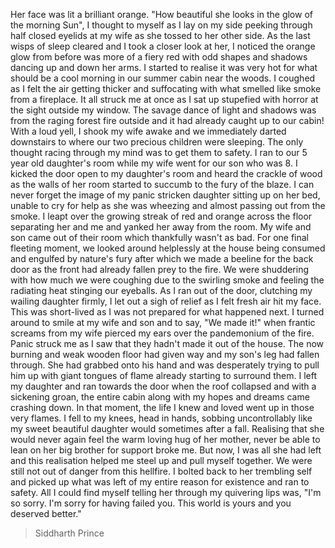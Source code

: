 Her face was lit a brilliant orange. "How beautiful she looks in the glow of the morning Sun", I thought to myself as I lay on my side peeking through half closed eyelids at my wife as she tossed to her other side. As the last wisps of sleep cleared and I took a closer look at her, I noticed the orange glow from before was more of a fiery red with odd shapes and shadows dancing up and down her arms. I started to realise it was very hot for what should be a cool morning in our summer cabin near the woods. I coughed as I felt the air getting thicker and suffocating with what smelled like smoke from a fireplace. It all struck me at once as I sat up stupefied with horror at the sight outside my window. The savage dance of light and shadows was from the raging forest fire outside and it had already caught up to our cabin!  
With a loud yell, I shook my wife awake and we immediately darted downstairs to where our two precious children were sleeping. The only thought racing through my mind was to get them to safety. I ran to our 5 year old daughter's room while my wife went for our son who was 8. I kicked the door open to my daughter's room and heard the crackle of wood as the walls of her room started to succumb to the fury of the blaze. I can never forget the image of my panic stricken daughter sitting up on her bed, unable to cry for help as she was wheezing and almost passing out from the smoke. I leapt over the growing streak of red and orange across the floor separating her and me and yanked her away from the room. My wife and son came out of their room which thankfully wasn't as bad. For one final fleeting moment, we looked around helplessly at the house being consumed and engulfed by nature's fury after which we made a beeline for the back door as the front had already fallen prey to the fire. We were shuddering with how much we were coughing due to the swirling smoke and feeling the radiating heat stinging our eyeballs. As I ran out of the door, clutching my wailing daughter firmly, I let out a sigh of relief as I felt fresh air hit my face.  
This was short-lived as I was not prepared for what happened next. I turned around to smile at my wife and son and to say, "We made it!" when frantic screams from my wife pierced my ears over the pandemonium of the fire. Panic struck me as I saw that they hadn't made it out of the house. The now burning and weak wooden floor had given way and my son's leg had fallen through. She had grabbed onto his hand and was desperately trying to pull him up with giant tongues of flame already starting to surround them. I left my daughter and ran towards the door when the roof collapsed and with a sickening groan, the entire cabin along with my hopes and dreams came crashing down. In that moment, the life I knew and loved went up in those very flames. I fell to my knees, head in hands, sobbing uncontrollably like my sweet beautiful daughter would sometimes after a fall. Realising that she would never again feel the warm loving hug of her mother, never be able to lean on her big brother for support broke me. But now, I was all she had left and this realisation helped me steel up and pull myself together. We were still not out of danger from this hellfire. I bolted back to her trembling self and picked up what was left of my entire reason for existence and ran to safety. All I could find myself telling her through my quivering lips was, "I'm so sorry. I'm sorry for having failed you. This world is yours and you deserved better."

> Siddharth Prince